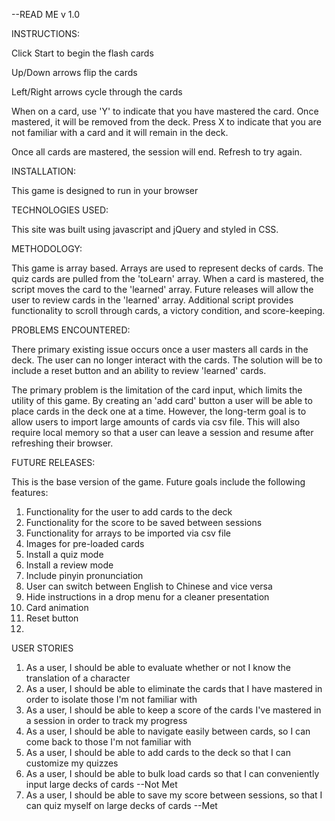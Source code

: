 --READ ME v 1.0

INSTRUCTIONS:

Click Start to begin the flash cards

Up/Down arrows flip the cards

Left/Right arrows cycle through the cards

When on a card, use 'Y' to indicate that you have mastered the card. Once mastered, it will be removed from the deck. Press X to indicate that you are not familiar with a card and it will remain in the deck.

Once all cards are mastered, the session will end. Refresh to try again.

INSTALLATION:

This game is designed to run in your browser


TECHNOLOGIES USED:

This site was built using javascript and jQuery and styled in CSS.

METHODOLOGY:

This game is array based. Arrays are used to represent decks of cards. The quiz cards are pulled from the 'toLearn' array. When a card is mastered, the script moves the card to the 'learned' array. Future releases will allow the user to review cards in the 'learned' array. Additional script provides functionality to scroll through cards, a victory condition, and score-keeping.

PROBLEMS ENCOUNTERED:

There primary existing issue occurs once a user masters all cards in the deck. The user can no longer interact with the cards. The solution will be to include a reset button and an ability to review 'learned' cards.

The primary problem is the limitation of the card input, which limits the utility of this game. By creating an 'add card' button a user will be able to place cards in the deck one at a time. However, the long-term goal is to allow users to import large amounts of cards via csv file. This will also require local memory so that a user can leave a session and resume after refreshing their browser.


FUTURE RELEASES:

This is the base version of the game. Future goals include the following features:

1. Functionality for the user to add cards to the deck
2. Functionality for the score to be saved between sessions
3. Functionality for arrays to be imported via csv file
4. Images for pre-loaded cards
5. Install a quiz mode
6. Install a review mode
7. Include pinyin pronunciation
8. User can switch between English to Chinese and vice versa
9. Hide instructions in a drop menu for a cleaner presentation
10. Card animation
11. Reset button
12.


USER STORIES
1. As a user, I should be able to evaluate whether or not I know the translation of a character
2. As a user, I should be able to eliminate the cards that I have mastered in order to isolate those I'm not familiar with
3. As a user, I should be able to keep a score of the cards I've mastered in a session in order to track my progress
4. As a user, I should be able to navigate easily between cards, so I can come back to those I'm not familiar with
5. As a user, I should be able to add cards to the deck so that I can customize my quizzes
5. As a user, I should be able to bulk load cards so that I can conveniently input large decks of cards --Not Met
7. As a user, I should be able to save my score between sessions, so that I can quiz myself on large decks of cards --Met
